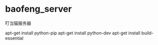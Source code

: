 # baofeng_server
叮当猫服务器

apt-get install python-pip 
apt-get install python-dev 
apt-get install build-essential
